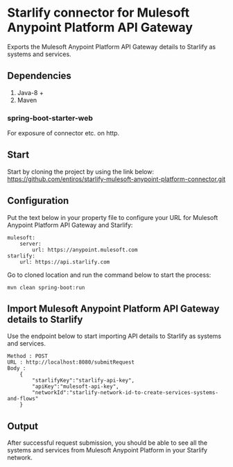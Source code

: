 # Starlify connector for Mulesoft Anypoint Platform API Gateway
Exports the Mulesoft Anypoint Platform API Gateway details to Starlify as systems and services.

## Dependencies
1. Java-8 +
2. Maven

### spring-boot-starter-web
For exposure of connector etc. on http.

## Start
Start by cloning the project by using the link below:   
https://github.com/entiros/starlify-mulesoft-anypoint-platform-connector.git

## Configuration
Put the text below in your property file to configure your URL for Mulesoft Anypoint Platform API Gateway and Starlify:

```
mulesoft:
    server:
        url: https://anypoint.mulesoft.com
starlify:
    url: https://api.starlify.com
```

Go to cloned location and run the command below to start the process:

```
mvn clean spring-boot:run
```

## Import Mulesoft Anypoint Platform API Gateway details to Starlify
Use the endpoint below to start importing API details to Starlify as systems and services.
```
Method : POST
URL : http://localhost:8080/submitRequest
Body : 
	{
		"starlifyKey":"starlify-api-key",
		"apiKey":"mulesoft-api-key",
		"networkId":"starlify-network-id-to-create-services-systems-and-flows"
	}
```

## Output
After successful request submission, you should be able to see all the systems and services from Mulesoft Anypoint Platform in your Starlify network.
